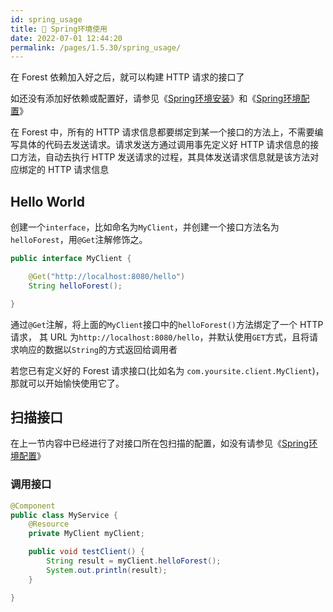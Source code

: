 ```yaml
---
id: spring_usage
title: 🎯 Spring环境使用
date: 2022-07-01 12:44:20
permalink: /pages/1.5.30/spring_usage/
---
```


在 Forest 依赖加入好之后，就可以构建 HTTP 请求的接口了

如还没有添加好依赖或配置好，请参见《[Spring环境安装](/pages/1.5.30/spring_install/)》和《[Spring环境配置](/pages/1.5.30/spring_config/)》

在 Forest 中，所有的 HTTP 请求信息都要绑定到某一个接口的方法上，不需要编写具体的代码去发送请求。请求发送方通过调用事先定义好 HTTP 请求信息的接口方法，自动去执行 HTTP 发送请求的过程，其具体发送请求信息就是该方法对应绑定的 HTTP 请求信息


## Hello World

创建一个`interface`，比如命名为`MyClient`，并创建一个接口方法名为`helloForest`，用`@Get`注解修饰之。

```java
public interface MyClient {

    @Get("http://localhost:8080/hello")
    String helloForest();

}
```

通过`@Get`注解，将上面的`MyClient`接口中的`helloForest()`方法绑定了一个 HTTP 请求，
其 URL 为`http://localhost:8080/hello`，并默认使用`GET`方式，且将请求响应的数据以`String`的方式返回给调用者

若您已有定义好的 Forest 请求接口(比如名为 `com.yoursite.client.MyClient`)，那就可以开始愉快使用它了。

## 扫描接口

在上一节内容中已经进行了对接口所在包扫描的配置，如没有请参见《[Spring环境配置](/pages/1.5.30/spring_config/)》

### 调用接口

```java
@Component
public class MyService {
    @Resource
    private MyClient myClient;

    public void testClient() {
        String result = myClient.helloForest();
        System.out.println(result);
    }

}
```


